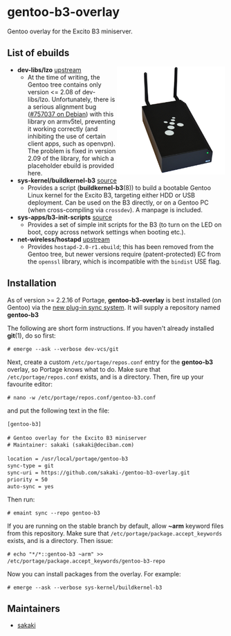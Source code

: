 # gentoo-b3-overlay
Gentoo overlay for the Excito B3 miniserver.

## List of ebuilds

<img src="https://raw.githubusercontent.com/sakaki-/resources/master/excito/b3/Excito_b3.jpg" alt="Excito B3" width="250px" align="right"/>

* **dev-libs/lzo** [upstream](http://www.oberhumer.com/opensource/lzo/download/)
  * At the time of writing, the Gentoo tree contains only version <= 2.08 of dev-libs/lzo. Unfortunately, there is a serious alignment bug ([#757037 on Debian](https://bugs.debian.org/cgi-bin/bugreport.cgi?bug=757037#32)) with this library on armv5tel, preventing it working correctly (and inhibiting the use of certain client apps, such as openvpn). The problem is fixed in version 2.09 of the library, for which a placeholder ebuild is provided here.
* **sys-kernel/buildkernel-b3** [source](https://github.com/sakaki-/buildkernel-b3)
  * Provides a script (**buildkernel-b3**(8)) to build a bootable Gentoo Linux kernel for the Excito B3, targeting either HDD or USB deployment. Can be used on the B3 directly, or on a Gentoo PC (when cross-compiling via `crossdev`). A manpage is included.
* **sys-apps/b3-init-scripts** [source](https://github.com/sakaki-/gentoo-b3-overlay/tree/master/sys-apps/b3-init-scripts/files)
  * Provides a set of simple init scripts for the B3 (to turn on the LED on boot, copy across network settings when booting etc.).
* **net-wireless/hostapd** [upstream](http://hostap.epitest.fi)
  * Provides `hostapd-2.0-r1.ebuild`; this has been removed from the Gentoo tree, but newer versions require (patent-protected) EC from the `openssl` library, which is incompatible with the `bindist` USE flag.

## Installation

As of version >= 2.2.16 of Portage, **gentoo-b3-overlay** is best installed (on Gentoo) via the [new plug-in sync system](https://wiki.gentoo.org/wiki/Project:Portage/Sync). It will supply a repository named **gentoo-b3**

The following are short form instructions. If you haven't already installed **git**(1), do so first:

    # emerge --ask --verbose dev-vcs/git 

Next, create a custom `/etc/portage/repos.conf` entry for the **gentoo-b3** overlay, so Portage knows what to do. Make sure that `/etc/portage/repos.conf` exists, and is a directory. Then, fire up your favourite editor:

    # nano -w /etc/portage/repos.conf/gentoo-b3.conf

and put the following text in the file:
```
[gentoo-b3]

# Gentoo overlay for the Excito B3 miniserver
# Maintainer: sakaki (sakaki@deciban.com)
 
location = /usr/local/portage/gentoo-b3
sync-type = git
sync-uri = https://github.com/sakaki-/gentoo-b3-overlay.git
priority = 50
auto-sync = yes
```

Then run:

    # emaint sync --repo gentoo-b3

If you are running on the stable branch by default, allow **~arm** keyword files from this repository. Make sure that `/etc/portage/package.accept_keywords` exists, and is a directory. Then issue:

    # echo "*/*::gentoo-b3 ~arm" >> /etc/portage/package.accept_keywords/gentoo-b3-repo
    
Now you can install packages from the overlay. For example:

    # emerge --ask --verbose sys-kernel/buildkernel-b3

## Maintainers

* [sakaki](mailto:sakaki@deciban.com)
